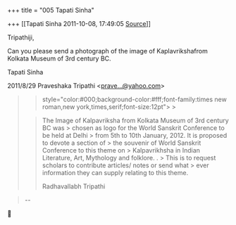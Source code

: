 +++
title = "005 Tapati Sinha"

+++
[[Tapati Sinha	2011-10-08, 17:49:05 [Source](https://groups.google.com/g/bvparishat/c/DR-Vt2B21uU)]]



Tripathiji,

Can you please send a photograph of the image of Kaplavrikshafrom Kolkata Museum of 3rd century BC.

Tapati Sinha  
  

2011/8/29 Praveshaka Tripathi \<[prave...@yahoo.com]()\>  

> 
> >  style="color:#000;background-color:#fff;font-family:times new roman,new york,times,serif;font-size:12pt"> >
> 
> > The Image of Kalpavriksha from Kolkata Museum of 3rd century BC was > chosen as logo for the World Sanskrit Conference to be held at Delhi > from 5th to 10th January, 2012. It is proposed to devote a section of > the souvenir of World Sanskrit Conference to this theme on > Kalpavrikhsha in Indian Literature, Art, Mythology and folklore. . > This is to request scholars to contribute articles/ notes or send what > ever information they can supply relating to this theme.  
> > 
> > 
> > Radhavallabh Tripathi  
> > 
> > 
> > 

> --  



